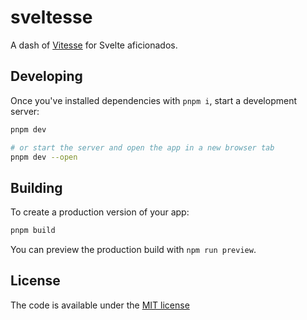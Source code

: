 # sveltesse

A dash of [Vitesse](https://github.com/antfu/vitesse) for Svelte aficionados.

## Developing

Once you've installed dependencies with `pnpm i`, start a development server:

```bash
pnpm dev

# or start the server and open the app in a new browser tab
pnpm dev --open
```

## Building

To create a production version of your app:

```bash
pnpm build
```

You can preview the production build with `npm run preview`.

## License

The code is available under the [MIT license](LICENSE)

